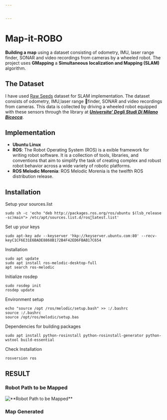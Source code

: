 ```yaml
---


---
```


<h1 id="map-it-robo">Map-it-ROBO</h1>
<p><strong>Building a map</strong> using a dataset consisting of odometry, IMU, laser range finder, SONAR and video recordings from cameras by a wheeled robot. The project uses <strong>GMapping</strong> a <strong>Simultaneous localization and Mapping (SLAM)</strong> algorithm.</p>
<h2 id="the-dataset">The Dataset</h2>
<p>I have used <a href="http://www.rawseeds.org/rs/datasets/view//6">Raw Seeds</a> dataset for SLAM implementation. The dataset consists of odometry, IMU,laser range finder, SONAR and video recordings from cameras. This data is collected by driving a wheeled robot equipped with these sensors through the library at <a href="http://www.rawseeds.org/rs/capture_sessions/view/5"><em><strong>Universita’ Degli Studi Di Milano Bicocca</strong></em></a>.</p>
<h2 id="implementation">Implementation</h2>
<ul>
<li><strong>Ubuntu Linux</strong></li>
<li><strong>ROS</strong>: The Robot Operating System (ROS) is a exible framework for writing robot software. It is a collection of tools, libraries, and conventions that aim to simplify the task of creating complex and robust robot behavior across a wide variety of robotic platforms.</li>
<li><strong>ROS Melodic Morenia</strong>: ROS Melodic Morenia is the twelfth ROS distribution release.</li>
</ul>
<h2 id="installation">Installation</h2>
<p>Setup your sources.list</p>
<pre><code>sudo sh -c 'echo "deb http://packages.ros.org/ros/ubuntu $(lsb_release -sc)main"&gt; /etc/apt/sources.list.d/ros􀀀latest.list'
</code></pre>
<p>Set up your keys</p>
<pre><code>sudo apt-key adv --keyserver 'hkp://keyserver.ubuntu.com:80' --recv-keyC1CF6E31E6BADE8868B172B4F42ED6FBAB17C654
</code></pre>
<p>Installation</p>
<p><code>sudo apt update</code><br>
<code>sudo apt install ros-melodic-desktop-full</code><br>
<code>apt search ros-melodic</code></p>
<p>Initialize rosdep</p>
<p><code>sudo rosdep init</code><br>
<code>rosdep update</code></p>
<p>Environment setup</p>
<p><code>echo "source /opt /ros/melodic/setup.bash" &gt;&gt; :/.bashrc</code><br>
<code>source :/.bashrc</code><br>
<code>source /opt/ros/melodic/setup.bas</code></p>
<p>Dependencies for building packages</p>
<p><code>sudo apt install python-rosinstall python-rosinstall-generator python-wstool build-essential</code></p>
<p>Check Installation</p>
<p><code>rosversion ros</code></p>
<h2 id="result">RESULT</h2>
<h3 id="robot-path-to-be-mapped"><strong>Robot Path to be Mapped</strong></h3>
<p><img src="https://lh3.googleusercontent.com/proxy/FjEO0QHG8vGk70XtJolNqTV8vGg5W0H-Q0q3YsNhHuRasTTRueEramXJYaGIG_p7B_SBvq_r_ZgLqzLsDMgZl_TjluyYHhs5Peo9IZoQvapo86pN1I7XCPVsVaExDC64hqmLPrq_" alt="**Robot Path to be Mapped**"></p>
<h3 id="map-generated"><strong>Map Generated</strong></h3>

